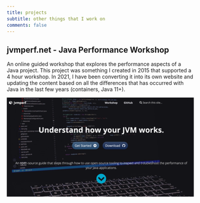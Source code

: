 ```yaml
---
title: projects
subtitle: other things that I work on
comments: false
---
```


## jvmperf.net - Java Performance Workshop

An online guided workshop that explores the performance aspects of a Java project. This project was something I created in 2015 that supported a 4 hour workshop. In 2021, I have been converting it into its own website and updating the content based on all the differences that has occurred with Java in the last few years (containers, Java 11+).

[![jvmperf.net - Java Performance Workshop](/img/jvmperf-workshop.png)](https://jvmperf.net)
